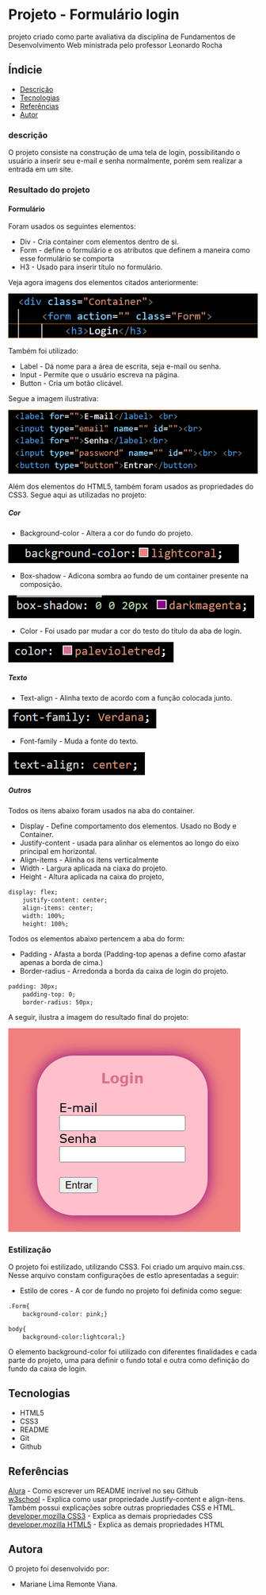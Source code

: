 # Projeto - Formulário login

projeto criado como parte avaliativa da disciplina de Fundamentos de Desenvolvimento Web ministrada pelo professor Leonardo Rocha


## Índicie

* [Descrição](#descrição)
* [Tecnologias](#tecnologias)
* [Referências](#referências)
* [Autor](#autora)

### descrição

O projeto consiste na construção de uma tela de login, possibilitando o usuário a inserir seu e-mail e senha normalmente, porém sem realizar a entrada em um site.


### Resultado do projeto

#### Formulário

Foram usados os seguintes elementos:

* Div - Cria container com elementos dentro de si.
* Form - define o formulário e os atributos que definem a maneira como esse formulário se comporta
* H3 - Usado para inserir título no formulário.

Veja agora imagens dos elementos citados anteriormente:

![Imagem ilustrativa dos elementos sendo utilizados no código](img/A1.PNG)


Também foi utilizado:

* Label - Dá nome para a área de escrita, seja e-mail ou senha.
* Input -  Permite que o usuário escreva na página.
* Button -  Cria um botão clicável.

Segue a imagem ilustrativa:

![Imagem ilustrativa dos elementos sendo utilizados no código](img/A2.PNG)

Além dos elementos do HTML5, também foram usados as propriedades do CSS3. Segue aqui as utilizadas no projeto:

##### Cor

* Background-color - Altera a cor do fundo do projeto.

![Imagem iustrando uso do elemento citado](img/A3.PNG)

* Box-shadow - Adicona sombra ao fundo de um container presente na composição.

![Imagem iustrando uso do elemento citado](img/A4.PNG)

* Color - Foi usado par mudar a cor do testo do título da aba de login.

![Imagem iustrando uso do elemento citado](img/A5.PNG)

##### Texto

* Text-align - Alinha texto de acordo com a função colocada junto.

![Imagem iustrando uso do elemento citado](img/A6.PNG)

* Font-family - Muda a fonte do texto.

![Imagem iustrando uso do elemento citado](img/A7.PNG)


##### Outros

Todos os itens abaixo foram usados na aba do container.

* Display - Define comportamento dos elementos. Usado no Body e Container.
* Justify-content - usada para alinhar os elementos ao longo do eixo principal em horizontal.
* Align-items - Alinha os itens verticalmente
* Width - Largura aplicada na ciaxa do projeto.
* Height - Altura aplicada na caixa do projeto,

```
display: flex;
    justify-content: center;
    align-items: center;
    width: 100%;
    height: 100%;
```

Todos os elementos abaixo pertencem a aba do form:


* Padding - Afasta a borda (Padding-top apenas a define como afastar apenas a borda de cima.)
* Border-radius - Arredonda a borda da caixa de login do projeto.

```
padding: 30px;
    padding-top: 0;
    border-radius: 50px;
```

A seguir, ilustra a imagem do resultado final do projeto:

![Resultado final do projeto](img/Resultado.PNG)

### Estilização

O projeto foi estilizado, utilizando CSS3. Foi criado um arquivo main.css. Nesse arquivo constam configurações de estlo apresentadas a seguir:

* Estilo de cores - A cor de fundo no projeto foi definida como segue:

```
.Form{
    background-color: pink;}
```

```
body{
    background-color:lightcoral;}
```

O elemento background-color foi utilizado con diferentes finalidades e cada parte do projeto, uma para definir o fundo total e outra como definição do fundo da caixa de login.


## Tecnologias

* HTML5
* CSS3
* README
* Git
* Github

## Referências

[Alura](https://www.alura.com.br/artigos/escrever-bom-readme) - Como escrever um README incrível no seu Github <br>
[w3school](https://www.w3schools.com/cssref/css3_pr_justify-content.php) - Explica como usar propriedade Justify-content e align-itens. Também possui explicações sobre outras propriedades CSS e HTML. <br>
[developer.mozilla CSS3](https://developer.mozilla.org/pt-BR/docs/Web/CSS/box-shadow) - Explica as demais propriedades CSS <br>
[developer.mozilla HTML5](https://developer.mozilla.org/pt-BR/docs/Web/HTML/Attributes) - Explica as demais propriedades HTML <br>


## Autora

O projeto foi desenvolvido por:

* Mariane Lima Remonte Viana.